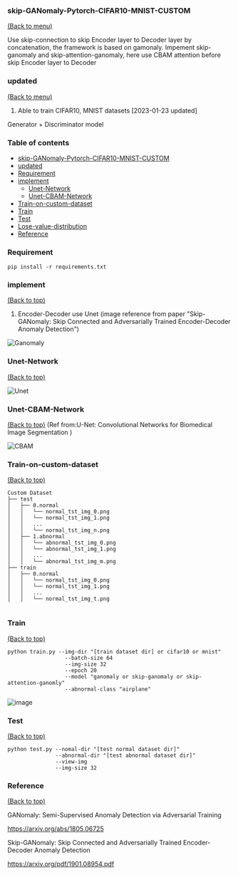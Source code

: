 ### skip-GANomaly-Pytorch-CIFAR10-MNIST-CUSTOM
[(Back to menu)](#table-of-contents)

Use skip-connection  to skip Encoder layer to Decoder layer by concatenation, the framework is based on gamonaly.
Impement skip-ganomaly and skip-attention-ganomaly, here use CBAM attention before skip Encoder layer to Decoder 

### updated
[(Back to menu)](#table-of-contents)
1. Able to train CIFAR10, MNIST datasets [2023-01-23 updated]


Generator +  Discriminator model 


### Table of contents

<!-- After you have introduced your project, it is a good idea to add a **Table of contents** or **TOC** as **cool** people say it. This would make it easier for people to navigate through your README and find exactly what they are looking for.

Here is a sample TOC(*wow! such cool!*) that is actually the TOC for this README. -->

- [skip-GANomaly-Pytorch-CIFAR10-MNIST-CUSTOM](#skip-GANomaly-Pytorch-CIFAR10-MNIST-CUSTOM)
- [updated](#updated)
- [Requirement](#Requirement)
- [implement](#implement)
   - [Unet-Network](#Unet-Network)
   - [Unet-CBAM-Network](#Unet-CBAM-Network)
- [Train-on-custom-dataset](#Train-on-custom-dataset)
- [Train](#Train)
- [Test](#Test)
- [Lose-value-distribution](#Lose-value-distribution)
- [Reference](#Reference)
   
### Requirement
```
pip install -r requirements.txt
```

### implement 
[(Back to top)](#table-of-contents)

1. Encoder-Decoder use Unet  (image reference from paper "Skip-GANomaly: Skip Connected and Adversarially Trained Encoder-Decoder Anomaly Detection")


![Ganomaly](https://user-images.githubusercontent.com/58428559/210389653-27f8b7dd-bd35-470b-908c-ebf7bd92b7ca.png)

### Unet-Network
[(Back to top)](#table-of-contents)

![Unet](https://user-images.githubusercontent.com/58428559/210389166-bee0d5e5-1810-41af-8628-3fd4907e3aa8.png)



### Unet-CBAM-Network
[(Back to top)](#table-of-contents) (Ref from:U-Net: Convolutional Networks for Biomedical Image Segmentation )

![CBAM](https://user-images.githubusercontent.com/58428559/210389295-6d2eb925-396e-4706-8ae0-dcd75de82531.png)


### Train-on-custom-dataset
[(Back to top)](#table-of-contents)

```
Custom Dataset
├── test
│   ├── 0.normal
│   │   └── normal_tst_img_0.png
│   │   └── normal_tst_img_1.png
│   │   ...
│   │   └── normal_tst_img_n.png
│   ├── 1.abnormal
│   │   └── abnormal_tst_img_0.png
│   │   └── abnormal_tst_img_1.png
│   │   ...
│   │   └── abnormal_tst_img_m.png
├── train
│   ├── 0.normal
│   │   └── normal_tst_img_0.png
│   │   └── normal_tst_img_1.png
│   │   ...
│   │   └── normal_tst_img_t.png


```

### Train
[(Back to top)](#table-of-contents)
```
python train.py --img-dir "[train dataset dir] or cifar10 or mnist" 
                  --batch-size 64 
                  --img-size 32 
                  --epoch 20 
                  --model "ganomaly or skip-ganomaly or skip-attention-ganomly" 
                  --abnormal-class "airplane" 
```

![image](https://user-images.githubusercontent.com/58428559/210168476-2cb1d156-d373-4bcc-84f4-89ef64679728.png)



### Test
[(Back to top)](#table-of-contents)
```
python test.py --nomal-dir "[test normal dataset dir]" 
               --abnormal-dir "[test abnormal dataset dir]" 
               --view-img 
               --img-size 32
```




### Reference 
[(Back to top)](#table-of-contents)

GANomaly: Semi-Supervised Anomaly Detection via Adversarial Training

https://arxiv.org/abs/1805.06725

Skip-GANomaly: Skip Connected and Adversarially Trained Encoder-Decoder Anomaly Detection

https://arxiv.org/pdf/1901.08954.pdf

